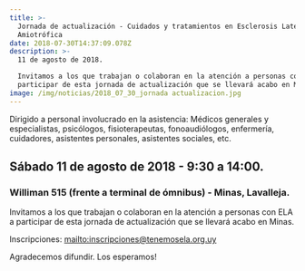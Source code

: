 ```yaml
---
title: >-
  Jornada de actualización - Cuidados y tratamientos en Esclerosis Lateral
  Amiotrófica
date: 2018-07-30T14:37:09.078Z
description: >-
  11 de agosto de 2018.

  Invitamos a los que trabajan o colaboran en la atención a personas con ELA a
  participar de esta jornada de actualización que se llevará acabo en Minas.
image: /img/noticias/2018_07_30_jornada actualizacion.jpg
---
```



Dirigido a personal involucrado en la asistencia: Médicos generales y especialistas, psicólogos, fisioterapeutas, fonoaudiólogos, enfermería, cuidadores, asistentes personales, asistentes sociales, etc.

## Sábado 11 de agosto de 2018 - 9:30 a 14:00.
### Williman 515 (frente a terminal de ómnibus) - Minas, Lavalleja.

Invitamos a los que trabajan o colaboran en la atención a personas con ELA a participar de esta jornada de actualización que se llevará acabo en Minas.

Inscripciones: <mailto:inscripciones@tenemosela.org.uy>

Agradecemos difundir. Los esperamos!
